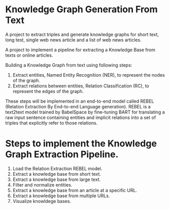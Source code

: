 # Knowledge Graph Generation From Text
A project to extract triples and generate knowledge graphs for short text, long test, single web news article and a list of web news articles.

A project to implement a pipeline for extracting a Knowledge Base from texts or online articles.

Building a Knowledge Graph from text using following steps:

1. Extract entities, Named Entity Recognition (NER), to represent the nodes of the graph.
2. Extract relations between entities, Relation Classification (RC), to represent the edges of the graph.

These steps will be implemented in an end-to-end model called REBEL (Relation Extraction By End-to-end Language generation).
REBEL is a text2text model trained by BabelSpace by fine-tuning BART for translating a raw input sentence containing entities and implicit relations into a set of triples that explicitly refer to those relations.

# Steps to implement the Knowledge Graph Extraction Pipeline.

1. Load the Relation Extraction REBEL model.
2. Extract a knowledge base from short text.
3. Extract a knowledge base from large text.
4. Filter and normalize entities.
5. Extract a knowledge base from an article at a specific URL.
6. Extract a knowledge base from multiple URLs.
7. Visualize knowldege bases.
